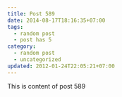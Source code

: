 ```yaml
---
title: Post 589
date: 2014-08-17T18:16:35+07:00
tags:
  - random post
  - post has 5
category:
  - random post
  - uncategorized
updated: 2012-01-24T22:05:21+07:00
---
```

This is content of post 589
